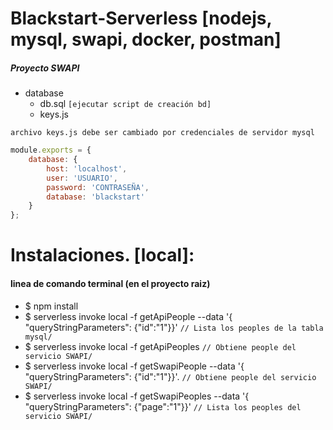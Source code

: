 # Blackstart-Serverless [nodejs, mysql, swapi, docker, postman]

##### Proyecto SWAPI

+ database
    + db.sql `[ejecutar script de creación bd]` 
    + keys.js

`archivo keys.js debe ser cambiado por credenciales de servidor mysql`

```javascript
module.exports = {
    database: {
        host: 'localhost',
        user: 'USUARIO',
        password: 'CONTRASEÑA',
        database: 'blackstart'
    }
};
```
# Instalaciones. [local]:
#### linea de comando terminal (en el proyecto raiz)

+ $ npm install
+ $ serverless invoke local -f getApiPeople --data '{ "queryStringParameters": {"id":"1"}}'       `// Lista los peoples de la tabla mysql/`
+ $ serverless invoke local -f getApiPeoples                                                      `// Obtiene people del servicio SWAPI/`
+ $ serverless invoke local -f getSwapiPeople --data '{ "queryStringParameters": {"id":"1"}}'.   `// Obtiene people del servicio SWAPI/`
+ $ serverless invoke local -f getSwapiPeoples --data '{ "queryStringParameters": {"page":"1"}}' `// Lista los peoples del servicio SWAPI/`

